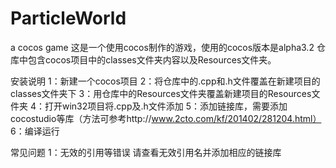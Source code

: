 ParticleWorld
=============

a cocos game
这是一个使用cocos制作的游戏，使用的cocos版本是alpha3.2
仓库中包含cocos项目中的classes文件夹内容以及Resources文件夹。

安装说明
1：新建一个cocos项目
2：将仓库中的.cpp和.h文件覆盖在新建项目的classes文件夹下
3：用仓库中的Resources文件夹覆盖新建项目的Resources文件夹
4：打开win32项目将.cpp及.h文件添加
5：添加链接库，需要添加cocostudio等库（方法可参考http://www.2cto.com/kf/201402/281204.html）
6：编译运行

常见问题
1：无效的引用等错误
请查看无效引用名并添加相应的链接库
